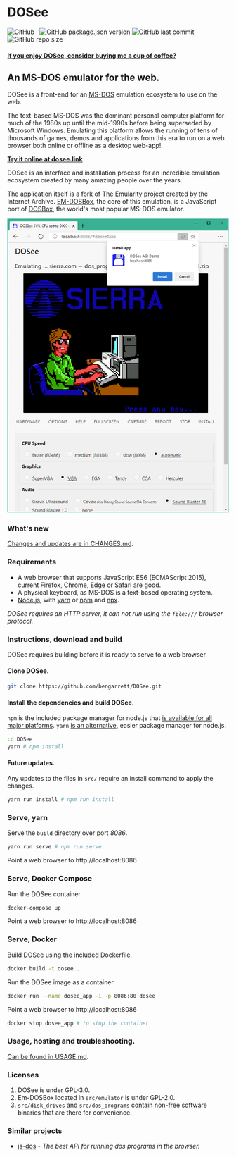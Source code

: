 # DOSee

![GitHub](https://img.shields.io/github/license/bengarrett/dosee?style=flat-square)
&nbsp;
![GitHub package.json version](https://img.shields.io/github/package-json/v/bengarrett/dosee?style=flat-square)
![GitHub last commit](https://img.shields.io/github/last-commit/bengarrett/dosee?style=flat-square)
&nbsp;
![GitHub repo size](https://img.shields.io/github/repo-size/bengarrett/dosee?style=flat-square)

#### [If you enjoy DOSee, consider buying me a cup of coffee?](https://www.buymeacoffee.com/4rtEGvUIY)

## An MS-DOS emulator for the web.

DOSee is a front-end for an [MS-DOS](https://en.wikipedia.org/wiki/MS-DOS) emulation ecosystem to use on the web.

The text-based MS-DOS was the dominant personal computer platform for much of the 1980s up until the mid-1990s before being superseded by Microsoft Windows. Emulating this platform allows the running of tens of thousands of games, demos and applications from this era to run on a web browser both online or offline as a desktop web-app!

**[Try it online at dosee.link](https://dosee.link)**

DOSee is an interface and installation process for an incredible emulation ecosystem created by many amazing people over the years.

The application itself is a fork of [The Emularity](https://github.com/db48x/emularity) project created by the Internet Archive. [EM-DOSBox](https://github.com/dreamlayers/em-dosbox/), the core of this emulation, is a JavaScript port of [DOSBox](https://www.dosbox.com), the world's most popular MS-DOS emulator.

![DOSee preview](/src/images/preview.png)

### What's new

[Changes and updates are in CHANGES.md](CHANGES.md).

### Requirements

- A web browser that supports JavaScript ES6 (ECMAScript 2015),
  current Firefox, Chrome, Edge or Safari are good.
- A physical keyboard, as MS-DOS is a text-based operating system.
- [Node.js](https://nodejs.org), with [yarn](https://yarnpkg.com/) or [npm](https://www.npmjs.com/get-npm) and [npx](https://www.npmjs.com/package/npx).

_DOSee requires an HTTP server, it can not run using the `file:///` browser protocol._

### Instructions, **download and build**

DOSee requires building before it is ready to serve to a web browser.

#### Clone DOSee.

```bash
git clone https://github.com/bengarrett/DOSee.git
```

#### Install the dependencies and build DOSee.

`npm` is the included package manager for node.js that [is available for all major platforms](https://nodejs.org/en/download/). `yarn` [is an alternative](https://yarnpkg.com/), easier package manager for node.js.

```bash
cd DOSee
yarn # npm install
```

#### Future updates.

Any updates to the files in `src/` require an install command to apply the changes.

```bash
yarn run install # npm run install
```

### Serve, **yarn**

Serve the `build` directory over port _8086_.

```bash
yarn run serve # npm run serve
```

Point a web browser to http://localhost:8086

### Serve, **Docker Compose**

Run the DOSee container.

```bash
docker-compose up
```

Point a web browser to http://localhost:8086

### Serve, **Docker**

Build DOSee using the included Dockerfile.

```bash
docker build -t dosee .
```

Run the DOSee image as a container.

```bash
docker run --name dosee_app -i -p 8086:80 dosee
```

Point a web browser to http://localhost:8086

```bash
docker stop dosee_app # to stop the container
```

### Usage, hosting and troubleshooting.

[Can be found in USAGE.md](USAGE.md).

### Licenses

1. DOSee is under GPL-3.0.
2. Em-DOSBox located in `src/emulator` is under GPL-2.0.
3. `src/disk_drives` and `src/dos_programs` contain non-free software binaries that are there for convenience.

### Similar projects

- [js-dos](https://github.com/caiiiycuk/js-dos) - _The best API for running dos programs in the browser._
